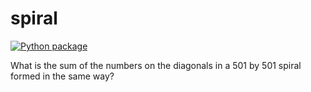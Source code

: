 # spiral

[![Python package](https://github.com/vcu-interianoe/spiral/actions/workflows/pytest.yml/badge.svg)](https://github.com/vcu-interianoe/spiral/actions/workflows/pytest.yml)

What is the sum of the numbers on the diagonals in a 501 by 501 spiral formed in the same way?
